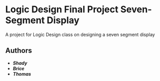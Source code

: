 # Logic Design Final Project Seven-Segment Display

A project for Logic Design class on designing a seven segment display

## Authors
* ***Shady***
* ***Brice***
* ***Thomas***
